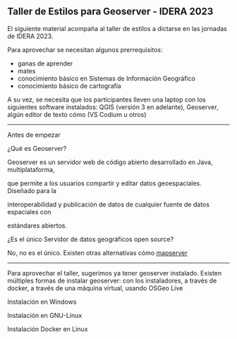 <h2>Taller de Estilos para Geoserver - IDERA 2023</h2>


El siguiente material acompaña al taller de estilos a dictarse en las jornadas de IDERA 2023. 

Para aprovechar se necesitan algunos prerrequisitos: 



* ganas de aprender
* mates
* conocimiento básico en Sistemas de Información Geográfico
* conocimiento básico de cartografía

A su vez, se necesita que los participantes lleven una laptop con los siguientes software instalados: QGIS (versión 3 en adelante), Geoserver, algún editor de texto cómo (VS Codium u otros)


---

Antes de empezar

¿Qué es Geoserver?

Geoserver es un servidor web de código abierto desarrollado en Java, multiplataforma,

que permite a los usuarios compartir y editar datos geoespaciales. Diseñado para la

interoperabilidad y publicación de datos de cualquier fuente de datos espaciales con

estándares abiertos.

¿Es el único Servidor de datos geográficos open source?

No, no es el único. Existen otras alternativas cómo [mapserver](https://mapserver.org/es/)


---

Para aprovechar el taller, sugerimos ya tener geoserver instalado. Existen múltiples formas de instalar geoserver: con los instaladores, a través de docker, a través de una máquina virtual, usando OSGeo Live

Instalación en Windows

Instalación en GNU-Linux

Instalación Docker en Linux
